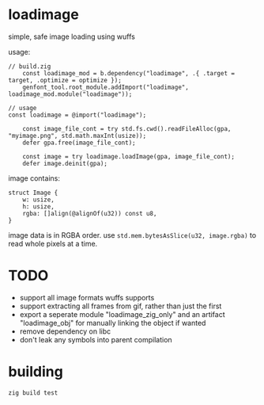 # loadimage

simple, safe image loading using wuffs

usage:

```
// build.zig
    const loadimage_mod = b.dependency("loadimage", .{ .target = target, .optimize = optimize });
    genfont_tool.root_module.addImport("loadimage", loadimage_mod.module("loadimage"));
```

```
// usage
const loadimage = @import("loadimage");

    const image_file_cont = try std.fs.cwd().readFileAlloc(gpa, "myimage.png", std.math.maxInt(usize));
    defer gpa.free(image_file_cont);

    const image = try loadimage.loadImage(gpa, image_file_cont);
    defer image.deinit(gpa);
```

image contains:

```
struct Image {
    w: usize,
    h: usize,
    rgba: []align(@alignOf(u32)) const u8,
}
```

image data is in RGBA order. use `std.mem.bytesAsSlice(u32, image.rgba)` to read whole pixels at a time.

# TODO

- support all image formats wuffs supports
- support extracting all frames from gif, rather than just the first
- export a seperate module "loadimage_zig_only" and an artifact "loadimage_obj" for manually linking the object if wanted
- remove dependency on libc
- don't leak any symbols into parent compilation

# building

```
zig build test
```